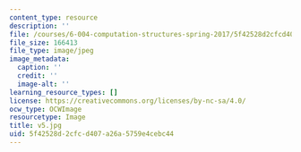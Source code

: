 ```yaml
---
content_type: resource
description: ''
file: /courses/6-004-computation-structures-spring-2017/5f42528d2cfcd407a26a5759e4cebc44_v5.jpg
file_size: 166413
file_type: image/jpeg
image_metadata:
  caption: ''
  credit: ''
  image-alt: ''
learning_resource_types: []
license: https://creativecommons.org/licenses/by-nc-sa/4.0/
ocw_type: OCWImage
resourcetype: Image
title: v5.jpg
uid: 5f42528d-2cfc-d407-a26a-5759e4cebc44
---
```

